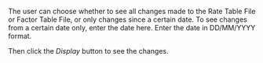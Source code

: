 The user can choose whether to see all changes made to the Rate Table
File or Factor Table File, or only changes since a certain date. To see
changes from a certain date only, enter the date here. Enter the date in
DD/MM/YYYY format.

Then click the _Display_ button to see the changes.
